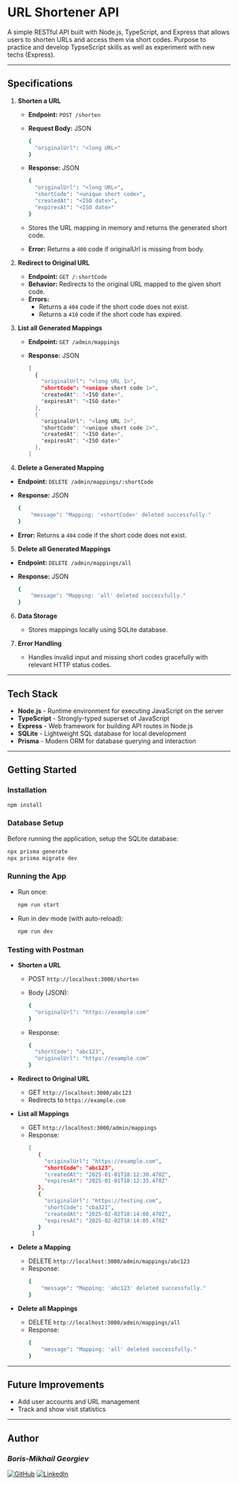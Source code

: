 # URL Shortener API

A simple RESTful API built with Node.js, TypeScript, and Express that allows users to shorten URLs and access them via short codes. Purpose to practice and develop TypseScript skills as well as experiment with new techs (Express).

---

## Specifications

1. **Shorten a URL**
   - **Endpoint:** `POST /shorten`
   - **Request Body:** JSON  

     ```sh
     {
       "originalUrl": "<long URL>"
     }
     ```

   - **Response:** JSON  
     
     ```sh
     {
       "originalUrl": "<long URL>",
       "shortCode": "<unique short code>",
       "createdAt": "<ISO date>",
       "expiresAt": "<ISO date>"
     }
     ```

   - Stores the URL mapping in memory and returns the generated short code.
   - **Error:** Returns a `400` code if originalUrl is missing from body.

2. **Redirect to Original URL**
   - **Endpoint:** `GET /:shortCode`
   - **Behavior:** Redirects to the original URL mapped to the given short code.
   - **Errors:** 
      - Returns a `404` code if the short code does not exist.
      - Returns a `410` code if the short code has expired.

3. **List all Generated Mappings**
   - **Endpoint:** `GET /admin/mappings`
   - **Response:** JSON  
     
     ```sh
     [
       {
         "originalUrl": "<long URL 1>",
         "shortCode": "<unique short code 1>",
         "createdAt": "<ISO date>",
         "expiresAt": "<ISO date>"
       },
       {
         "originalUrl": "<long URL 2>",
         "shortCode": "<unique short code 2>",
         "createdAt": "<ISO date>",
         "expiresAt": "<ISO date>"
       },
     ]
     ```

 4. **Delete a Generated Mapping**
   - **Endpoint:** `DELETE /admin/mappings/:shortCode`
   - **Response:** JSON  
     
     ```sh
     {
         "message": "Mapping: '<shortCode>' deleted successfully."
     }
     ```

   - **Error:** Returns a `404` code if the short code does not exist.

 5. **Delete all Generated Mappings**
   - **Endpoint:** `DELETE /admin/mappings/all`
   - **Response:** JSON  
     
     ```sh
     {
         "message": "Mapping: 'all' deleted successfully."
     }
     ```

6. **Data Storage**
   - Stores mappings locally using SQLite database.

7. **Error Handling**
   - Handles invalid input and missing short codes gracefully with relevant HTTP status codes.

---

## Tech Stack

- **Node.js** - Runtime environment for executing JavaScript on the server
- **TypeScript** - Strongly-typed superset of JavaScript
- **Express** - Web framework for building API routes in Node.js
- **SQLite** - Lightweight SQL database for local development
- **Prisma** - Modern ORM for database querying and interaction

---

## Getting Started

### Installation

```sh
npm install
```

### Database Setup

Before running the application, setup the SQLite database:
```sh
npx prisma generate
npx prisma migrate dev
```

### Running the App

- Run once:
  ```sh
  npm run start
  ```

- Run in dev mode (with auto-reload):
  ```sh
  npm run dev
  ```

### Testing with Postman

- **Shorten a URL**
  - POST `http://localhost:3000/shorten`
  - Body (JSON):
    ```sh
    {
      "originalUrl": "https://example.com"
    }
    ```

  - Response:
    ```sh
    {
      "shortCode": "abc123",
      "originalUrl": "https://example.com"
    }
    ```

- **Redirect to Original URL**
  - GET `http://localhost:3000/abc123`
  - Redirects to `https://example.com`

- **List all Mappings**
  - GET `http://localhost:3000/admin/mappings`
  - Response:
    ```sh
    [
       {
         "originalUrl": "https://example.com",
         "shortCode": "abc123",
         "createdAt": "2025-01-01T18:12:30.470Z",
         "expiresAt": "2025-01-01T18:12:35.470Z"
       },
       {
         "originalUrl": "https://testing.com",
         "shortCode": "cba321",
         "createdAt": "2025-02-02T18:14:00.470Z",
         "expiresAt": "2025-02-02T18:14:05.470Z"
       }
     ]
    ```

- **Delete a Mapping**
  - DELETE `http://localhost:3000/admin/mappings/abc123`
  - Response:
    ```sh
    {
        "message": "Mapping: 'abc123' deleted successfully."
    }
    ```
    
- **Delete all Mappings**
  - DELETE `http://localhost:3000/admin/mappings/all`
  - Response:
    ```sh
    {
        "message": "Mapping: 'all' deleted successfully."
    }
    ```

---

## Future Improvements

- Add user accounts and URL management
- Track and show visit statistics

---

## Author


### *Boris-Mikhail Georgiev*

[![GitHub](https://img.shields.io/badge/GitHub-100000?style=for-the-badge&logo=github&logoColor=white)](https://github.com/borismikhail02)
[![LinkedIn](https://img.shields.io/badge/LinkedIn-0A66C2?style=for-the-badge&logo=linkedin&logoColor=white)](https://www.linkedin.com/in/boris-mikhail-georgiev/)